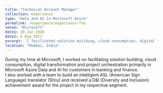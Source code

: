 ```yaml
---
title: "Technical Account Manager"
collection: experience
type: "Data and AI in Microsoft Azure"
permalink: /experience/experience-fte
venue: "Microsoft"
date1: 20 Jun 2020
date2: 6 Aug 2021
excerpt: 'I facilitated solution building, cloud consumption, digital transformation and project orchestration primarily in Microsoft Azure Data and AI for customers in banking and finance'
location: "Mumbai, India"
---
```


During my time at Microsoft, I worked on facilitating solution building, cloud consumption, digital transformation and project orchestration primarily in Microsoft Azure Data and AI for customers in banking and finance.  
I also worked with a team to build an intelligent ASL (American Sign Language) translator (Shru) and received a D&I (Diversity and Inclusion) achievement award for the project in my respective segment. 

<!-- 
Heading 1
======

Heading 2
======

Heading 3
====== -->
